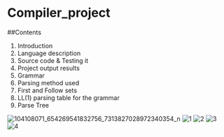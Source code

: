 # Compiler_project
##Contents
1. Introduction
2. Language description
3. Source code & Testing it
4. Project output results
5. Grammar
6. Parsing method used
7. First and Follow sets
8. LL(1) parsing table for the grammar
9. Parse Tree


![104108071_654269541832756_7313827028972340354_n](https://user-images.githubusercontent.com/42701893/167089620-f10a59de-d8f5-4796-bfc5-21f90774ef99.png)
![1](https://user-images.githubusercontent.com/42701893/167090150-9c271416-9895-4981-8429-4f91cbec6d4e.PNG)
![2](https://user-images.githubusercontent.com/42701893/167090162-400f1d4e-d05d-4e68-9088-ab449331d85c.PNG)
![3](https://user-images.githubusercontent.com/42701893/167090178-4044143a-aa8c-4a11-bea5-ad83e0064cf9.PNG)
![4](https://user-images.githubusercontent.com/42701893/167090193-e8487597-ab70-4bcf-910a-53016a7022b9.PNG)
